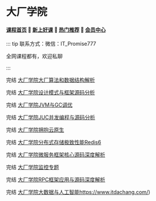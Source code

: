 # 大厂学院

#### [**课程首页**](../../README.md) 💖 [**新上好课**](./xshk.md) 💖 [**热门推荐**](./rmtj.md) 💖 [**会员中心**](./vip.md)

::: tip
联系方式：微信：IT_Promise777

全网课程都有，欢迎私聊

 

:::

完结 [大厂学院大厂算法和数据结构解析](https://www.itdachang.com/)

完结 [大厂学院设计模式与框架源码分析](https://www.itdachang.com/)

完结 [大厂学院JVM与GC调优](https://www.itdachang.com/)

完结 [大厂学院JUC并发编程与源码分析](https://www.itdachang.com/)

完结 [大厂学院拥抱云原生](https://www.itdachang.com/)

完结 [大厂学院分布式存储极致性能Redis6](https://www.itdachang.com/)

完结 [大厂学院微服务框架核心源码深度解析](https://www.itdachang.com/)

完结 [大厂学院监控专题](https://www.itdachang.com/)

完结 [大厂学院RPC框架应用与源码深度解析](https://www.itdachang.com/)

完结 [大厂学院大数据与人工智能](https://www.itdachang.com/)https://www.itdachang.com/)


